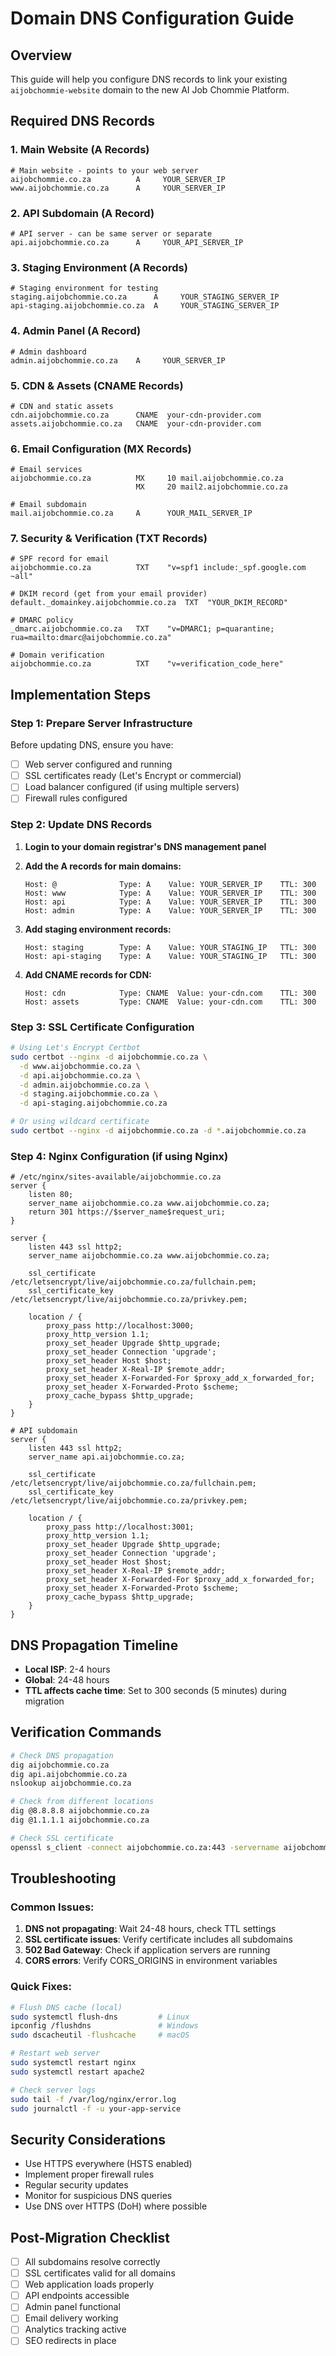 #  Domain DNS Configuration Guide

## Overview
This guide will help you configure DNS records to link your existing `aijobchommie-website` domain to the new AI Job Chommie Platform.

## Required DNS Records

### 1. Main Website (A Records)
```dns
# Main website - points to your web server
aijobchommie.co.za          A     YOUR_SERVER_IP
www.aijobchommie.co.za      A     YOUR_SERVER_IP
```

### 2. API Subdomain (A Record)
```dns
# API server - can be same server or separate
api.aijobchommie.co.za      A     YOUR_API_SERVER_IP
```

### 3. Staging Environment (A Records)
```dns
# Staging environment for testing
staging.aijobchommie.co.za      A     YOUR_STAGING_SERVER_IP
api-staging.aijobchommie.co.za  A     YOUR_STAGING_SERVER_IP
```

### 4. Admin Panel (A Record)
```dns
# Admin dashboard
admin.aijobchommie.co.za    A     YOUR_SERVER_IP
```

### 5. CDN & Assets (CNAME Records)
```dns
# CDN and static assets
cdn.aijobchommie.co.za      CNAME  your-cdn-provider.com
assets.aijobchommie.co.za   CNAME  your-cdn-provider.com
```

### 6. Email Configuration (MX Records)
```dns
# Email services
aijobchommie.co.za          MX     10 mail.aijobchommie.co.za
                            MX     20 mail2.aijobchommie.co.za

# Email subdomain
mail.aijobchommie.co.za     A      YOUR_MAIL_SERVER_IP
```

### 7. Security & Verification (TXT Records)
```dns
# SPF record for email
aijobchommie.co.za          TXT    "v=spf1 include:_spf.google.com ~all"

# DKIM record (get from your email provider)
default._domainkey.aijobchommie.co.za  TXT  "YOUR_DKIM_RECORD"

# DMARC policy
_dmarc.aijobchommie.co.za   TXT    "v=DMARC1; p=quarantine; rua=mailto:dmarc@aijobchommie.co.za"

# Domain verification
aijobchommie.co.za          TXT    "v=verification_code_here"
```

## Implementation Steps

### Step 1: Prepare Server Infrastructure
Before updating DNS, ensure you have:
- [ ] Web server configured and running
- [ ] SSL certificates ready (Let's Encrypt or commercial)
- [ ] Load balancer configured (if using multiple servers)
- [ ] Firewall rules configured

### Step 2: Update DNS Records
1. **Login to your domain registrar's DNS management panel**
2. **Add the A records for main domains:**
   ```
   Host: @              Type: A    Value: YOUR_SERVER_IP    TTL: 300
   Host: www            Type: A    Value: YOUR_SERVER_IP    TTL: 300
   Host: api            Type: A    Value: YOUR_SERVER_IP    TTL: 300
   Host: admin          Type: A    Value: YOUR_SERVER_IP    TTL: 300
   ```

3. **Add staging environment records:**
   ```
   Host: staging        Type: A    Value: YOUR_STAGING_IP   TTL: 300
   Host: api-staging    Type: A    Value: YOUR_STAGING_IP   TTL: 300
   ```

4. **Add CNAME records for CDN:**
   ```
   Host: cdn            Type: CNAME  Value: your-cdn.com    TTL: 300
   Host: assets         Type: CNAME  Value: your-cdn.com    TTL: 300
   ```

### Step 3: SSL Certificate Configuration
```bash
# Using Let's Encrypt Certbot
sudo certbot --nginx -d aijobchommie.co.za \
  -d www.aijobchommie.co.za \
  -d api.aijobchommie.co.za \
  -d admin.aijobchommie.co.za \
  -d staging.aijobchommie.co.za \
  -d api-staging.aijobchommie.co.za

# Or using wildcard certificate
sudo certbot --nginx -d aijobchommie.co.za -d *.aijobchommie.co.za
```

### Step 4: Nginx Configuration (if using Nginx)
```nginx
# /etc/nginx/sites-available/aijobchommie.co.za
server {
    listen 80;
    server_name aijobchommie.co.za www.aijobchommie.co.za;
    return 301 https://$server_name$request_uri;
}

server {
    listen 443 ssl http2;
    server_name aijobchommie.co.za www.aijobchommie.co.za;
    
    ssl_certificate /etc/letsencrypt/live/aijobchommie.co.za/fullchain.pem;
    ssl_certificate_key /etc/letsencrypt/live/aijobchommie.co.za/privkey.pem;
    
    location / {
        proxy_pass http://localhost:3000;
        proxy_http_version 1.1;
        proxy_set_header Upgrade $http_upgrade;
        proxy_set_header Connection 'upgrade';
        proxy_set_header Host $host;
        proxy_set_header X-Real-IP $remote_addr;
        proxy_set_header X-Forwarded-For $proxy_add_x_forwarded_for;
        proxy_set_header X-Forwarded-Proto $scheme;
        proxy_cache_bypass $http_upgrade;
    }
}

# API subdomain
server {
    listen 443 ssl http2;
    server_name api.aijobchommie.co.za;
    
    ssl_certificate /etc/letsencrypt/live/aijobchommie.co.za/fullchain.pem;
    ssl_certificate_key /etc/letsencrypt/live/aijobchommie.co.za/privkey.pem;
    
    location / {
        proxy_pass http://localhost:3001;
        proxy_http_version 1.1;
        proxy_set_header Upgrade $http_upgrade;
        proxy_set_header Connection 'upgrade';
        proxy_set_header Host $host;
        proxy_set_header X-Real-IP $remote_addr;
        proxy_set_header X-Forwarded-For $proxy_add_x_forwarded_for;
        proxy_set_header X-Forwarded-Proto $scheme;
        proxy_cache_bypass $http_upgrade;
    }
}
```

## DNS Propagation Timeline
- **Local ISP**: 2-4 hours
- **Global**: 24-48 hours
- **TTL affects cache time**: Set to 300 seconds (5 minutes) during migration

## Verification Commands
```bash
# Check DNS propagation
dig aijobchommie.co.za
dig api.aijobchommie.co.za
nslookup aijobchommie.co.za

# Check from different locations
dig @8.8.8.8 aijobchommie.co.za
dig @1.1.1.1 aijobchommie.co.za

# Check SSL certificate
openssl s_client -connect aijobchommie.co.za:443 -servername aijobchommie.co.za
```

## Troubleshooting

### Common Issues:
1. **DNS not propagating**: Wait 24-48 hours, check TTL settings
2. **SSL certificate issues**: Verify certificate includes all subdomains
3. **502 Bad Gateway**: Check if application servers are running
4. **CORS errors**: Verify CORS_ORIGINS in environment variables

### Quick Fixes:
```bash
# Flush DNS cache (local)
sudo systemctl flush-dns         # Linux
ipconfig /flushdns               # Windows
sudo dscacheutil -flushcache     # macOS

# Restart web server
sudo systemctl restart nginx
sudo systemctl restart apache2

# Check server logs
sudo tail -f /var/log/nginx/error.log
sudo journalctl -f -u your-app-service
```

## Security Considerations
- Use HTTPS everywhere (HSTS enabled)
- Implement proper firewall rules
- Regular security updates
- Monitor for suspicious DNS queries
- Use DNS over HTTPS (DoH) where possible

## Post-Migration Checklist
- [ ] All subdomains resolve correctly
- [ ] SSL certificates valid for all domains
- [ ] Web application loads properly
- [ ] API endpoints accessible
- [ ] Admin panel functional
- [ ] Email delivery working
- [ ] Analytics tracking active
- [ ] SEO redirects in place
